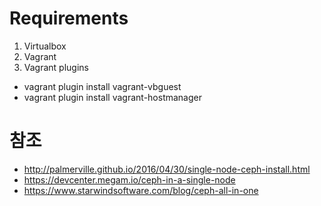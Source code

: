 Requirements
====
1. Virtualbox
1. Vagrant
1. Vagrant plugins

* vagrant plugin install vagrant-vbguest
* vagrant plugin install vagrant-hostmanager

참조
====
* http://palmerville.github.io/2016/04/30/single-node-ceph-install.html
* https://devcenter.megam.io/ceph-in-a-single-node
* https://www.starwindsoftware.com/blog/ceph-all-in-one